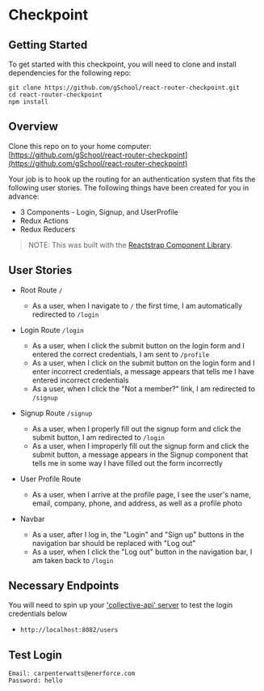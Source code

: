 # Checkpoint

## Getting Started

To get started with this checkpoint, you will need to clone and install dependencies for the following repo:

```shell
git clone https://github.com/gSchool/react-router-checkpoint.git
cd react-router-checkpoint
npm install
```

## Overview

Clone this repo on to your home computer: [https://github.com/gSchool/react-router-checkpoint](https://github.com/gSchool/react-router-checkpoint)

Your job is to hook up the routing for an authentication system that fits the following user stories. The following things have been created for you in advance:

- 3 Components - Login, Signup, and UserProfile
- Redux Actions
- Redux Reducers

> NOTE: This was built with the [Reactstrap Component Library](https://reactstrap.github.io).

## User Stories

- Root Route `/`
  - As a user, when I navigate to `/` the first time, I am automatically redirected to `/login`

- Login Route `/login`
  - As a user, when I click the submit button on the login form and I entered the correct credentials, I am sent to `/profile`
  - As a user, when I click on the submit button on the login form and I enter incorrect credentials, a message appears that tells me I have entered incorrect credentials
  - As a user, when I click the "Not a member?" link, I am redirected to `/signup`

- Signup Route `/signup`
  - As a user, when I properly fill out the signup form and click the submit button, I am redirected to `/login`
  - As a user, when I improperly fill out the signup form and click the submit button, a message appears in the Signup component that tells me in some way I have filled out the form incorrectly

- User Profile Route
  - As a user, when I arrive at the profile page, I see the user's name, email, company, phone, and address, as well as a profile photo

- Navbar
  - As a user, after I log in, the "Login" and "Sign up" buttons in the navigation bar should be replaced with "Log out"
  - As a user, when I click the "Log out" button in the navigation bar, I am taken back to `/login`

## Necessary Endpoints

You will need to spin up your ['collective-api' server](https://github.com/gSchool/collective-api) to test the login credentials below

- `http://localhost:8082/users`

## Test Login

```text
Email: carpenterwatts@enerforce.com
Password: hello
```